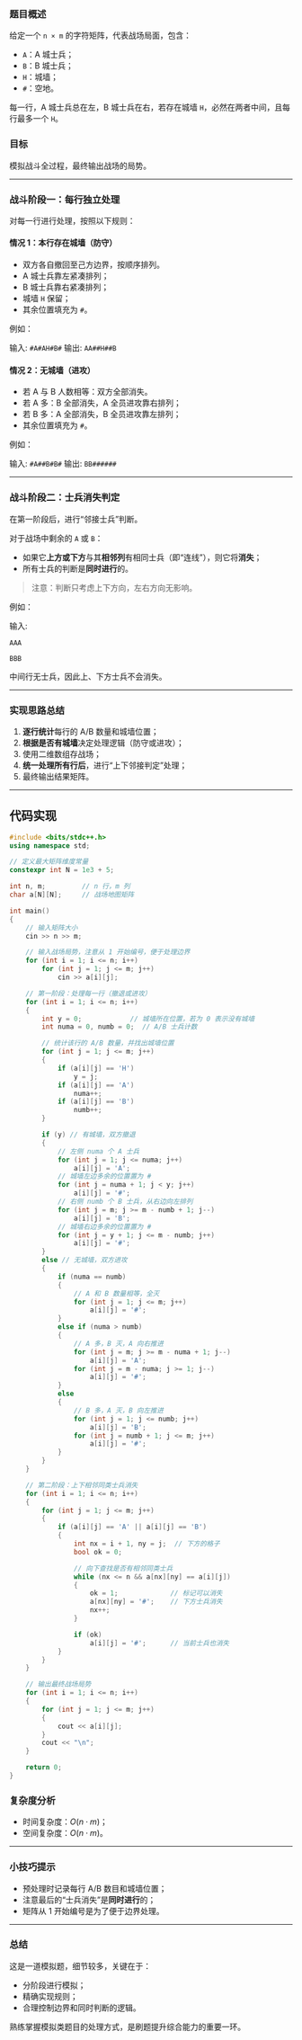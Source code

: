 
### 题目概述

给定一个 `n × m` 的字符矩阵，代表战场局面，包含：

- `A`：A 城士兵；
- `B`：B 城士兵；
- `H`：城墙；
- `#`：空地。

每一行，A 城士兵总在左，B 城士兵在右，若存在城墙 `H`，必然在两者中间，且每行最多一个 `H`。

### 目标

模拟战斗全过程，最终输出战场的局势。

---

### 战斗阶段一：每行独立处理

对每一行进行处理，按照以下规则：

#### 情况 1：本行存在城墙（防守）

- 双方各自撤回至己方边界，按顺序排列。
- A 城士兵靠左紧凑排列；
- B 城士兵靠右紧凑排列；
- 城墙 `H` 保留；
- 其余位置填充为 `#`。

例如：

输入: `#A#AH#B#`
输出: `AA##H##B`


#### 情况 2：无城墙（进攻）

- 若 A 与 B 人数相等：双方全部消失。
- 若 A 多：B 全部消失，A 全员进攻靠右排列；
- 若 B 多：A 全部消失，B 全员进攻靠左排列；
- 其余位置填充为 `#`。

例如：

输入: `#A##B#B#`
输出: `BB######`



---

### 战斗阶段二：士兵消失判定

在第一阶段后，进行“邻接士兵”判断。

对于战场中剩余的 `A` 或 `B`：

- 如果它**上方或下方**与其**相邻列**有相同士兵（即“连线”），则它将**消失**；
- 所有士兵的判断是**同时进行**的。

> 注意：判断只考虑上下方向，左右方向无影响。

例如：

输入:

```
AAA

BBB
```

中间行无士兵，因此上、下方士兵不会消失。



---

### 实现思路总结

1. **逐行统计**每行的 A/B 数量和城墙位置；
2. **根据是否有城墙**决定处理逻辑（防守或进攻）；
3. 使用二维数组存战场；
4. **统一处理所有行后**，进行“上下邻接判定”处理；
5. 最终输出结果矩阵。

---


## 代码实现

```cpp
#include <bits/stdc++.h>
using namespace std;

// 定义最大矩阵维度常量
constexpr int N = 1e3 + 5;

int n, m;         // n 行，m 列
char a[N][N];     // 战场地图矩阵

int main()
{
    // 输入矩阵大小
    cin >> n >> m;

    // 输入战场局势，注意从 1 开始编号，便于处理边界
    for (int i = 1; i <= n; i++)
        for (int j = 1; j <= m; j++)
            cin >> a[i][j];

    // 第一阶段：处理每一行（撤退或进攻）
    for (int i = 1; i <= n; i++)
    {
        int y = 0;            // 城墙所在位置，若为 0 表示没有城墙
        int numa = 0, numb = 0;  // A/B 士兵计数

        // 统计该行的 A/B 数量，并找出城墙位置
        for (int j = 1; j <= m; j++)
        {
            if (a[i][j] == 'H')
                y = j;
            if (a[i][j] == 'A')
                numa++;
            if (a[i][j] == 'B')
                numb++;
        }

        if (y) // 有城墙，双方撤退
        {
            // 左侧 numa 个 A 士兵
            for (int j = 1; j <= numa; j++)
                a[i][j] = 'A';
            // 城墙左边多余的位置置为 #
            for (int j = numa + 1; j < y; j++)
                a[i][j] = '#';
            // 右侧 numb 个 B 士兵，从右边向左排列
            for (int j = m; j >= m - numb + 1; j--)
                a[i][j] = 'B';
            // 城墙右边多余的位置置为 #
            for (int j = y + 1; j <= m - numb; j++)
                a[i][j] = '#';
        }
        else // 无城墙，双方进攻
        {
            if (numa == numb)
            {
                // A 和 B 数量相等，全灭
                for (int j = 1; j <= m; j++)
                    a[i][j] = '#';
            }
            else if (numa > numb)
            {
                // A 多，B 灭，A 向右推进
                for (int j = m; j >= m - numa + 1; j--)
                    a[i][j] = 'A';
                for (int j = m - numa; j >= 1; j--)
                    a[i][j] = '#';
            }
            else
            {
                // B 多，A 灭，B 向左推进
                for (int j = 1; j <= numb; j++)
                    a[i][j] = 'B';
                for (int j = numb + 1; j <= m; j++)
                    a[i][j] = '#';
            }
        }
    }

    // 第二阶段：上下相邻同类士兵消失
    for (int i = 1; i <= n; i++)
    {
        for (int j = 1; j <= m; j++)
        {
            if (a[i][j] == 'A' || a[i][j] == 'B')
            {
                int nx = i + 1, ny = j;  // 下方的格子
                bool ok = 0;

                // 向下查找是否有相邻同类士兵
                while (nx <= n && a[nx][ny] == a[i][j])
                {
                    ok = 1;             // 标记可以消失
                    a[nx][ny] = '#';    // 下方士兵消失
                    nx++;
                }

                if (ok)
                    a[i][j] = '#';      // 当前士兵也消失
            }
        }
    }

    // 输出最终战场局势
    for (int i = 1; i <= n; i++)
    {
        for (int j = 1; j <= m; j++)
        {
            cout << a[i][j];
        }
        cout << "\n";
    }

    return 0;
}
```

### 复杂度分析

- 时间复杂度：$O(n \cdot m)$；
- 空间复杂度：$O(n \cdot m)$。

---

### 小技巧提示

- 预处理时记录每行 A/B 数目和城墙位置；
- 注意最后的“士兵消失”是**同时进行**的；
- 矩阵从 $1$ 开始编号是为了便于边界处理。

---

### 总结

这是一道模拟题，细节较多，关键在于：

- 分阶段进行模拟；
- 精确实现规则；
- 合理控制边界和同时判断的逻辑。

熟练掌握模拟类题目的处理方式，是刷题提升综合能力的重要一环。


